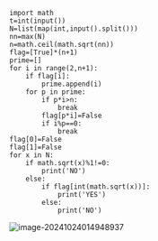 ```
import math
t=int(input())
N=list(map(int,input().split()))
nn=max(N)
n=math.ceil(math.sqrt(nn))
flag=[True]*(n+1)
prime=[]
for i in range(2,n+1):
    if flag[i]:
        prime.append(i)
    for p in prime:
        if p*i>n:
            break
        flag[p*i]=False
        if i%p==0:
            break
flag[0]=False
flag[1]=False
for x in N:
    if math.sqrt(x)%1!=0:
        print('NO')
    else:
        if flag[int(math.sqrt(x))]:
            print('YES')
        else:
            print('NO')
```

![image-20241024014948937](C:\Users\huawei\AppData\Roaming\Typora\typora-user-images\image-20241024014948937.png)